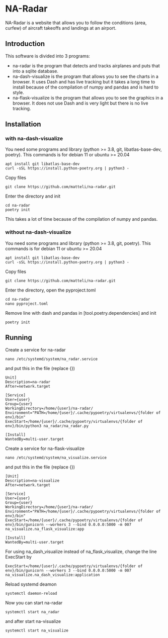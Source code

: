 NA-Radar
========
NA-Radar is a website that allows you to follow the conditions (area, curfew) of aircraft takeoffs and landings at an airport.

Introduction
------------
This software is divided into 3 programs:
- na-radar is the program that detects and tracks airplanes and puts that into a sqlite database.
- na-dash-visualize is the program that allows you to see the charts in a browser. It uses Dash and has live tracking but it takes a long time to install because of the compilation of numpy and pandas and is hard to style.
- na-flask-visualize is the program that allows you to see the graphics in a browser. It does not use Dash and is very light but there is no live tracking.

Installation
------------
### with na-dash-visualize
You need some programs and library (python >= 3.8, git, libatlas-base-dev, poetry).
This commands is for debian 11 or ubuntu >= 20.04
```
apt install git libatlas-base-dev
curl -sSL https://install.python-poetry.org | python3 -
```
Copy files
```
git clone https://github.com/matteli/na-radar.git
```
Enter the directory and init
```
cd na-radar
poetry init
```
This takes a lot of time because of the compilation of numpy and pandas.

### without na-dash-visualize
You need some programs and library (python >= 3.8, git, poetry).
This commands is for debian 11 or ubuntu >= 20.04
```
apt install git libatlas-base-dev
curl -sSL https://install.python-poetry.org | python3 -
```
Copy files
```
git clone https://github.com/matteli/na-radar.git
```
Enter the directory, open the pyproject.toml
```
cd na-radar
nano pyproject.toml
```
Remove line with dash and pandas in [tool.poetry.dependencies] and init
```
poetry init
```

Running
-------
Create a service for na-radar
```
nano /etc/systemd/system/na_radar.service
```
and put this in the file (replace {})
```
Unit]
Description=na-radar
After=network.target

[Service]
User={user}
Group={user}
WorkingDirectory=/home/{user}/na-radar/
Environment="PATH=/home/{user}/.cache/pypoetry/virtualenvs/{folder of env}/bin"
ExecStart=/home/{user}/.cache/pypoetry/virtualenvs/{folder of env}/bin/python3 na_radar/na_radar.py

[Install]
WantedBy=multi-user.target
```
Create a service for na-flask-visualize
```
nano /etc/systemd/system/na_visualize.service
```
and put this in the file (replace {})
```
[Unit]
Description=na-visualize
After=network.target

[Service]
User={user}
Group={user}
WorkingDirectory=/home/{user}/na-radar/
Environment="PATH=/home/{user}/.cache/pypoetry/virtualenvs/{folder of env}/bin"
ExecStart=/home/{user}/.cache/pypoetry/virtualenvs/{folder of env}/bin/gunicorn --workers 3 --bind 0.0.0.0:5000 -m 007 na_visualize.na_flask_visualize:app

[Install]
WantedBy=multi-user.target
```
For using na_dash_visualize instead of na_flask_visualize, change the line ExecStart by
```
ExecStart=/home/{user}/.cache/pypoetry/virtualenvs/{folder of env}/bin/gunicorn --workers 3 --bind 0.0.0.0:5000 -m 007 na_visualize.na_dash_visualize:application
```
Reload systemd deamon
```
systemctl daemon-reload
```
Now you can start na-radar
```
systemctl start na_radar
```
and after start na-visualize
```
systemctl start na_visualize
```